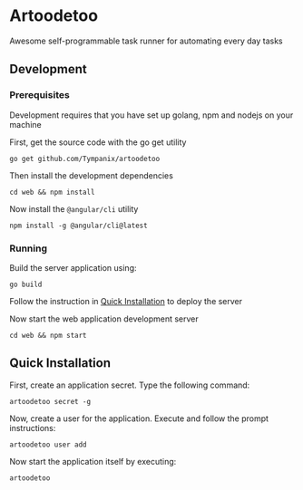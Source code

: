 # Artoodetoo
Awesome self-programmable task runner for automating every day tasks

## Development
### Prerequisites
Development requires that you have set up golang, npm and nodejs on your machine

First, get the source code with the go get utility
```shell
go get github.com/Tympanix/artoodetoo
```

Then install the development dependencies
```shell
cd web && npm install
```

Now install the `@angular/cli` utility
```
npm install -g @angular/cli@latest
```

### Running
Build the server application using:
```shell
go build
```

Follow the instruction in [Quick Installation](#quick-installation) to deploy the server

Now start the web application development server
```shell
cd web && npm start
```

## Quick Installation
First, create an application secret. Type the following command:
```shell
artoodetoo secret -g
```

Now, create a user for the application. Execute and follow the prompt instructions:
```shell
artoodetoo user add
```

Now start the application itself by executing:
```
artoodetoo
```
